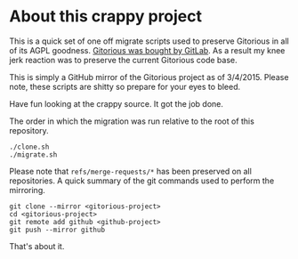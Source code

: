 # About this crappy project

This is a quick set of one off migrate scripts used to preserve Gitorious in all
of its AGPL goodness.  [Gitorious was bought by GitLab][gitorious-aquisition].
As a result my knee jerk reaction was to preserve the current Gitorious code
base.

This is simply a GitHub mirror of the Gitorious project as of 3/4/2015.  Please
note, these scripts are shitty so prepare for your eyes to bleed.

Have fun looking at the crappy source.  It got the job done.

The order in which the migration was run relative to the root of this
repository.

    ./clone.sh
    ./migrate.sh

Please note that `refs/merge-requests/*` has been preserved on all repositories.
A quick summary of the git commands used to perform the mirroring.

    git clone --mirror <gitorious-project>
    cd <gitorious-project>
    git remote add github <github-project>
    git push --mirror github

That's about it.

[gitorious-aquisition]: https://about.gitlab.com/2015/03/03/gitlab-acquires-gitorious/
